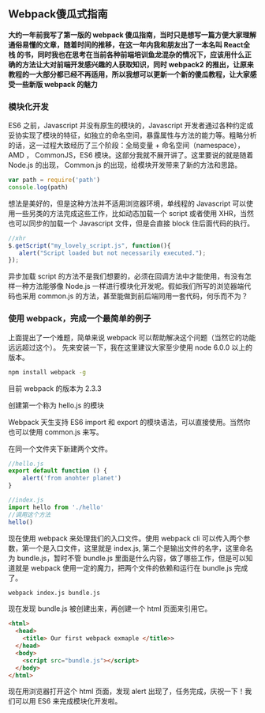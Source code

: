 ## Webpack傻瓜式指南

**大约一年前我写了第一版的 webpack 傻瓜指南，当时只是想写一篇方便大家理解通俗易懂的文章，随着时间的推移，在这一年内我和朋友出了一本名叫 React全栈 的书，同时我也在思考在当前各种前端培训鱼龙混杂的情况下，应该用什么正确的方法让大对前端开发感兴趣的人获取知识，同时 webpack2 的推出，让原来教程的一大部分都已经不再适用，所以我想可以更新一个新的傻瓜教程，让大家感受一些新版 webpack 的魅力**

### 模块化开发

ES6 之前，Javascript 并没有原生的模块的，Javascript 开发者通过各种约定或妥协实现了模块的特征，如独立的命名空间，暴露属性与方法的能力等。粗略分析的话，这一过程大致经历了三个阶段：全局变量 + 命名空间（namespace），AMD ， CommonJS，ES6 模块。这部分我就不展开讲了。这里要说的就是随着 Node.js 的出现， Common.js 的出现，给模块开发带来了新的方法和思路。

```javascript
var path = require('path')
console.log(path)
```

想法是美好的，但是这种方法并不适用浏览器环境，单线程的 Javascript 可以使用一些另类的方法完成这些工作，比如动态加载一个 script 或者使用 XHR，当然也可以同步的加载一个 Javascript 文件，但是会直接 block 住后面代码的执行。

```javascript
//xhr
$.getScript("my_lovely_script.js", function(){
   alert("Script loaded but not necessarily executed.");
});
```
异步加载 script 的方法不是我们想要的，必须在回调方法中才能使用，有没有怎样一种方法能够像 Node.js 一样进行模块化开发呢。假如我们所写的浏览器端代码也采用 common.js 的方法，甚至能做到前后端同用一套代码，何乐而不为？

### 使用 webpack，完成一个最简单的例子

上面提出了一个难题，简单来说 webpack 可以帮助解决这个问题（当然它的功能远远超过这个）。 先来安装一下，我在这里建议大家至少使用 node  6.0.0 以上的版本。

```bash
npm install webpack -g
```
目前 webpack 的版本为 2.3.3

创建第一个称为 hello.js 的模块

Webpack 天生支持 ES6 import 和 export 的模块语法，可以直接使用。当然你也可以使用 common.js 来写。

在同一个文件夹下新建两个文件。

```javascript
//hello.js
export default function () {
    alert('from anohter planet')
}
```

```javascript
//index.js
import hello from './hello'
//调用这个方法
hello()
```

现在使用 webpack 来处理我们的入口文件。使用 webpack cli 可以传入两个参数，第一个是入口文件，这里就是 index.js, 第二个是输出文件的名字，这里命名为 bundle.js，暂时不管 bundle.js 里面是什么内容，做了哪些工作，但是可以知道就是 webpack 使用一定的魔力，把两个文件的依赖和运行在 bundle.js 完成了。

```bash
webpack index.js bundle.js
```
现在发现 bundle.js 被创建出来，再创建一个 html 页面来引用它。

```html
<html>
  <head>
    <title> Our first webpack exmaple </title>>
  </head>
  <body>
    <script src="bundle.js"></script>
  </body>
</html>
```
现在用浏览器打开这个 html 页面，发现 alert 出现了，任务完成，庆祝一下！我们可以用 ES6 来完成模块化开发啦。
